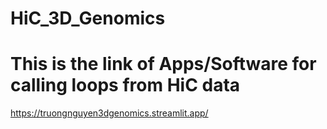 # HiC_3D_Genomics
# This is the link of Apps/Software for calling loops from HiC data
https://truongnguyen3dgenomics.streamlit.app/
